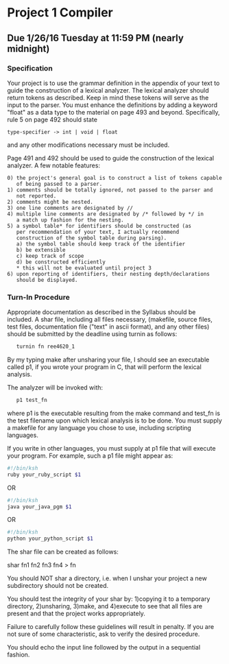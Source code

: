 # Project 1 Compiler
## Due 1/26/16 Tuesday  at 11:59 PM (nearly midnight)
### Specification
Your project is to use the grammar definition in the appendix
of your text to guide the construction of a lexical analyzer. 
The lexical analyzer should return tokens as described. Keep 
in mind these tokens will serve as the input to the parser.
You must enhance the definitions by adding a keyword "float"
as a data type to the material on page 493 and beyond.
Specifically, rule 5 on page 492 should state

	type-specifier -> int | void | float

and any other modifications necessary must be included. 

Page 491 and 492 should be used to guide the construction of the
lexical analyzer. A few notable features:
```
0) the project's general goal is to construct a list of tokens capable
   of being passed to a parser.
1) comments should be totally ignored, not passed to the parser and
   not reported.
2) comments might be nested.
3) one line comments are designated by //
4) multiple line comments are designated by /* followed by */ in 
   a match up fashion for the nesting.
5) a symbol table* for identifiers should be constructed (as
   per recommendation of your text, I actually recommend
   construction of the symbol table during parsing).
   a) the symbol table should keep track of the identifier
   b) be extensible
   c) keep track of scope
   d) be constructed efficiently
   * this will not be evaluated until project 3
6) upon reporting of identifiers, their nesting depth/declarations
   should be displayed.
```
### Turn-In Procedure
Appropriate documentation as described in the Syllabus should 
be included. A shar file, including all files necessary, 
(makefile, source files, test files, documentation file
("text" in ascii format), and any other files) should be submitted 
by the deadline using turnin as follows:
```bash
   turnin fn ree4620_1
```
By my typing    make    after unsharing your file, I should see an
executable called p1, if you wrote your program in C,  that will 
perform the lexical analysis. 

The analyzer will be invoked with:
```bash
   p1 test_fn
```
where p1 is the executable resulting from the make command and
test_fn is the test filename upon which lexical analysis is to be 
done. You must supply a makefile for any language you chose to use,
including scripting languages. 

If you write in other languages, you must supply at p1 file 
that will execute your program.
For example, such a p1 file might appear as:
```bash
#!/bin/ksh
ruby your_ruby_script $1
```
OR
```bash
#!/bin/ksh
java your_java_pgm $1
```
OR
```bash
#!/bin/ksh
python your_python_script $1
```
The shar file can be created as follows:

shar fn1 fn2 fn3 fn4 > fn

You should NOT shar a directory, i.e. when I unshar your project
a new subdirectory should not be created.

You should test the integrity of your shar by: 1)copying it to a
temporary directory, 2)unsharing, 3)make, and 4)execute to see that
all files are present and that the project works appropriately. 

Failure to carefully follow these guidelines will result in penalty.
If you are not sure of some characteristic, ask to verify the 
desired procedure.

You should echo the input line followed by the output in a
sequential fashion.
